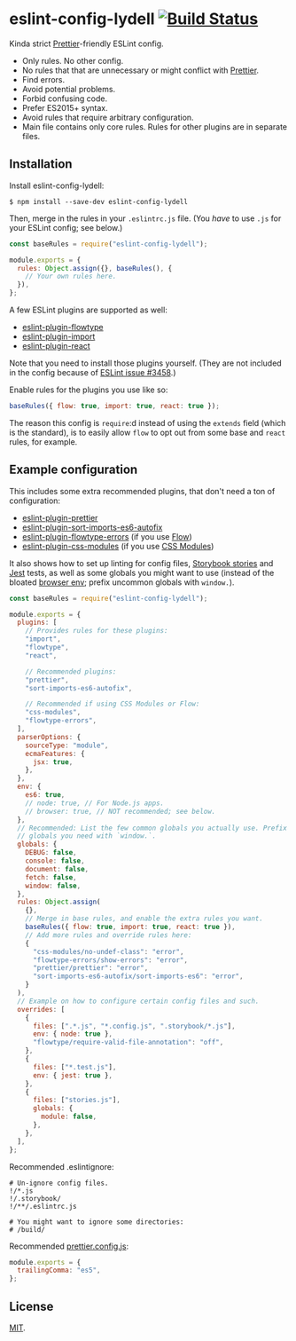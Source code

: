 # eslint-config-lydell [![Build Status][travis-badge]][travis]

Kinda strict [Prettier]-friendly ESLint config.

* Only rules. No other config.
* No rules that that are unnecessary or might conflict with [Prettier].
* Find errors.
* Avoid potential problems.
* Forbid confusing code.
* Prefer ES2015+ syntax.
* Avoid rules that require arbitrary configuration.
* Main file contains only core rules. Rules for other plugins are in separate
  files.

## Installation

Install eslint-config-lydell:

```
$ npm install --save-dev eslint-config-lydell
```

Then, merge in the rules in your `.eslintrc.js` file. (You _have_ to use `.js`
for your ESLint config; see below.)

```js
const baseRules = require("eslint-config-lydell");

module.exports = {
  rules: Object.assign({}, baseRules(), {
    // Your own rules here.
  }),
};
```

A few ESLint plugins are supported as well:

* [eslint-plugin-flowtype]
* [eslint-plugin-import]
* [eslint-plugin-react]

Note that you need to install those plugins yourself. (They are not included in the config because of [ESLint issue #3458].)

Enable rules for the plugins you use like so:

```js
baseRules({ flow: true, import: true, react: true });
```

The reason this config is `require`:d instead of using the `extends` field
(which is the standard), is to easily allow `flow` to opt out from some base and
`react` rules, for example.

## Example configuration

This includes some extra recommended plugins, that don't need a ton of
configuration:

* [eslint-plugin-prettier]
* [eslint-plugin-sort-imports-es6-autofix]
* [eslint-plugin-flowtype-errors] \(if you use [Flow])
* [eslint-plugin-css-modules] \(if you use [CSS Modules])

It also shows how to set up linting for config files, [Storybook stories] and
[Jest] tests, as well as some globals you might want to use (instead of the
bloated [browser env]; prefix uncommon globals with `window.`).

```js
const baseRules = require("eslint-config-lydell");

module.exports = {
  plugins: [
    // Provides rules for these plugins:
    "import",
    "flowtype",
    "react",

    // Recommended plugins:
    "prettier",
    "sort-imports-es6-autofix",

    // Recommended if using CSS Modules or Flow:
    "css-modules",
    "flowtype-errors",
  ],
  parserOptions: {
    sourceType: "module",
    ecmaFeatures: {
      jsx: true,
    },
  },
  env: {
    es6: true,
    // node: true, // For Node.js apps.
    // browser: true, // NOT recommended; see below.
  },
  // Recommended: List the few common globals you actually use. Prefix other
  // globals you need with `window.`.
  globals: {
    DEBUG: false,
    console: false,
    document: false,
    fetch: false,
    window: false,
  },
  rules: Object.assign(
    {},
    // Merge in base rules, and enable the extra rules you want.
    baseRules({ flow: true, import: true, react: true }),
    // Add more rules and override rules here:
    {
      "css-modules/no-undef-class": "error",
      "flowtype-errors/show-errors": "error",
      "prettier/prettier": "error",
      "sort-imports-es6-autofix/sort-imports-es6": "error",
    }
  ),
  // Example on how to configure certain config files and such.
  overrides: [
    {
      files: [".*.js", "*.config.js", ".storybook/*.js"],
      env: { node: true },
      "flowtype/require-valid-file-annotation": "off",
    },
    {
      files: ["*.test.js"],
      env: { jest: true },
    },
    {
      files: ["stories.js"],
      globals: {
        module: false,
      },
    },
  ],
};
```

Recommended .eslintignore:

```
# Un-ignore config files.
!/*.js
!/.storybook/
!/**/.eslintrc.js

# You might want to ignore some directories:
# /build/
```

Recommended [prettier.config.js]:

```js
module.exports = {
  trailingComma: "es5",
};
```

## License

[MIT](LICENSE).

[browser env]: https://github.com/sindresorhus/globals/blob/4ce1b7aa14ffc799a4e7b867e7d91c634ef81efb/globals.json#L223
[css modules]: https://github.com/css-modules/css-modules
[eslint issue #3458]: https://github.com/eslint/eslint/issues/3458
[eslint-plugin-css-modules]: https://github.com/atfzl/eslint-plugin-css-modules
[eslint-plugin-flowtype-errors]: https://github.com/amilajack/eslint-plugin-flowtype-errors
[eslint-plugin-flowtype]: https://github.com/gajus/eslint-plugin-flowtype
[eslint-plugin-import]: https://github.com/benmosher/eslint-plugin-import
[eslint-plugin-prettier]: https://github.com/prettier/eslint-plugin-prettier
[eslint-plugin-react]: https://github.com/yannickcr/eslint-plugin-react
[eslint-plugin-sort-imports-es6-autofix]: https://github.com/marudor/eslint-plugin-sort-imports-es6-autofix
[flow]: https://flow.org/
[jest]: https://facebook.github.io/jest/
[prettier.config.js]: https://prettier.io/docs/en/configuration.html
[prettier]: https://github.com/prettier/prettier
[storybook stories]: https://storybook.js.org/
[travis-badge]: https://travis-ci.org/lydell/eslint-config-lydell.svg?branch=master
[travis]: https://travis-ci.org/lydell/eslint-config-lydell
